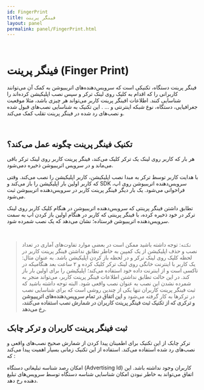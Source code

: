 ```yaml
---  
id: FingerPrint  
title: فینگر پرینت  
layout: panel  
permalink: panel/FingerPrint.html  
---  
```


<br>


#  فینگر پرینت (Finger Print)  

فینگر پرینت دستگاه، تکنیکی است که سرویس‌دهنده‌های اتریبیوشن به کمک آن می‌توانند کاربرانی را که اقدام به کلیک روی لینک ترکر و سپس نصب اپلیکیشن کرده‌اند را شناسایی کنند. اطلاعات افینگر پرینت  کاربر می‌تواند هر چیزی باشد، مثلا موقعیت جغرافیایی، دستگاه، نوع شبکه اینترنتی و … . این تکنیک به شناسایی نصب‌های قبول شده و نصب‌های رد شده در فینگر پرینت  تقلب کمک می‌کند. 

<br>


## تکنیک فینگر پرینت  چگونه عمل می‌کند؟ 

هر بار که کاربر روی لینک یک ترکر کلیک می‌کند، فینگر پرینت  کاربر روی لینک ترکر باقی می‌ماند و در سرویس اتریبیوشن ذخیره دمی‌شود.
 
 با هدایت کاربر توسط ترکر به مبدا نصب اپلیکیشن، کاربر اپلیکیشن را نصب می‌کند. وقتی که کاربر اولین بار اپلیکیشن را باز می‌کند و SDK سرویس‌دهنده اتریبیوشن روی اپ، فراخوانی می‌شود. یک بار دیگر فینگر پرینت  کاربر در سرویس‌دهنده اتریبیوشن ثبت می‌شود.
  
تطابق داشتن فینگر پرینتی  که سرویس‌دهنده اتریبیوشن در هنگام کلیک کاربر روی لینک ترکر در خود ذخیره کرده، با فینگر پرینتی  که کاربر در هنگام اولین باز کردن اپ به سمت سرویس‌دهنده اتریبیوشن فرستاده؛ نشان می‌دهد که یک نصب شمرده شود.


<br>


>`نکته`: توجه داشته باشید ممکن است در بعضی موارد تفاوت‌های آماری در تعداد نصب و حذف اپلیکیشن از یک کمپین به خاطر تطابق نداشتن فینگر پرینت  کاربر در لحظه کلیک روی لینک ترکر و در لحظه باز کردن اپلیکیشن باشد. به عنوان مثال: یک کاربر با اینترنت خانگی روی لینک ترکر کلیک کرده و ۲ ساعت بعد هنگامیکه در تاکسی است و از اینترنت داده خود استفاده می‌کند؛  اپلیکیشن را برای اولین بار باز کند. در این حالت تطابق نداشتن اطلاعات فینگر پرینت  کاربر، می‌تواند منجر به شمرده نشدن این نصب به عنوان نصب واقعی شود. البته توجه داشته باشید که ثبت فینگر پرینت  کاربران تنها یکی از چندین روشی است که برای شناسایی نصب در ترکرها به کار گرفته می‌شود و **این اتفاق در تمام سرویس‌دهنده‌های اتریبیوشن و ترکری که از تکنیک ثبت فینگر پرینت کاربران در شمارش نصب استفاده می‌کنند، رخ می‌دهد.**


## ثبت فینگر پرینت  کاربران و ترکر چابک  

ترکر چابک از این تکنیک برای اطمینان پیدا کردن از شمارش صحیح نصب‌های واقعی و نصب‌های رد شده استفاده می‌کند. استفاده از این تکنیک زمانی بسیار اهمیت پیدا می‌کند که :‌

امکان رصد شناسه تبلیغاتی دستگاه (Advertising Id) کاربران وجود نداشته باشد. این اتفاق می‌تواند به خاطر نبودن امکان شناسایی شناسه دستگاه توسط سرویس‌های تبلیغ دهنده رخ دهد.

<br>










